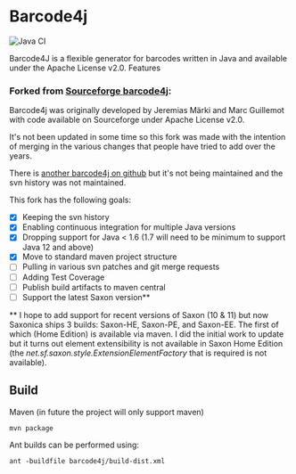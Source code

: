 Barcode4j
=========

![Java CI](https://github.com/SingingBush/barcode4j/workflows/Java%20CI/badge.svg)

Barcode4J is a flexible generator for barcodes written in Java and available under the Apache License v2.0. Features

### Forked from [Sourceforge barcode4j](https://sourceforge.net/p/barcode4j/):

Barcode4j was originally developed by Jeremias Märki and Marc Guillemot with code available on Sourceforge under Apache License v2.0.

It's not been updated in some time so this fork was made with the intention of merging in the various changes that people have tried to add over the years.

There is [another barcode4j on github](https://github.com/jeremycrosbie/barcode4j) but it's not being maintained and the svn history was not maintained.

This fork has the following goals:

- [x] Keeping the svn history
- [x] Enabling continuous integration for multiple Java versions
- [x] Dropping support for Java < 1.6 (1.7 will need to be minimum to support Java 12 and above)
- [x] Move to standard maven project structure
- [ ] Pulling in various svn patches and git merge requests
- [ ] Adding Test Coverage
- [ ] Publish build artifacts to maven central
- [ ] Support the latest Saxon version**

** I hope to add support for recent versions of Saxon (10 & 11) but now Saxonica ships 3 builds: Saxon-HE, Saxon-PE, and Saxon-EE. The first of which (Home Edition) is available via maven. I did the initial work to update but it turns out element extensibility is not available in Saxon Home Edition (the _net.sf.saxon.style.ExtensionElementFactory_ that is required is not available).


## Build

Maven (in future the project will only support maven)

```
mvn package
```

Ant builds can be performed using:

```
ant -buildfile barcode4j/build-dist.xml
```